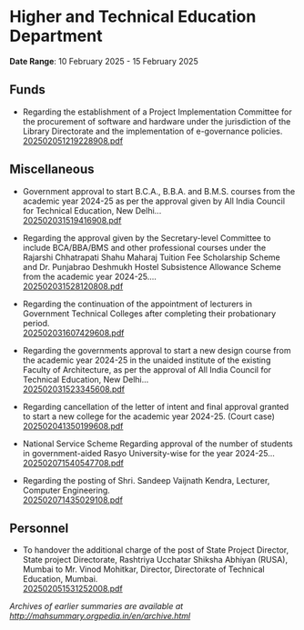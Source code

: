 # Higher and Technical Education Department

**Date Range**: 10 February 2025 - 15 February 2025


## Funds
- Regarding the establishment of a Project Implementation Committee for the procurement of software and hardware under the jurisdiction of the Library Directorate and the implementation of e-governance policies.\
  [202502051219228908.pdf](https://gr.maharashtra.gov.in/Site/Upload/Government%20Resolutions/English/202502051219228908.pdf)

## Miscellaneous
- Government approval to start B.C.A., B.B.A. and B.M.S. courses from the academic year 2024-25 as per the approval given by All India Council for Technical Education, New Delhi...\
  [202502031519416908.pdf](https://gr.maharashtra.gov.in/Site/Upload/Government%20Resolutions/English/202502031519416908.pdf)

- Regarding the approval given by the Secretary-level Committee to include BCA/BBA/BMS and other professional courses under the Rajarshi Chhatrapati Shahu Maharaj Tuition Fee Scholarship Scheme and Dr. Punjabrao Deshmukh Hostel Subsistence Allowance Scheme from the academic year 2024-25....\
  [202502031528120808.pdf](https://gr.maharashtra.gov.in/Site/Upload/Government%20Resolutions/English/202502031528120808.pdf)

- Regarding the continuation of the appointment of lecturers in Government Technical Colleges after completing their probationary period.\
  [202502031607429608.pdf](https://gr.maharashtra.gov.in/Site/Upload/Government%20Resolutions/English/202502031607429608.pdf)

- Regarding the governments approval to start a new design course from the academic year 2024-25 in the unaided institute of the existing Faculty of Architecture, as per the approval of All India Council for Technical Education, New Delhi...\
  [202502031523345608.pdf](https://gr.maharashtra.gov.in/Site/Upload/Government%20Resolutions/English/202502031523345608.pdf)

- Regarding cancellation of the letter of intent and final approval granted to start a new college for the academic year 2024-25. (Court case)\
  [202502041350199608.pdf](https://gr.maharashtra.gov.in/Site/Upload/Government%20Resolutions/English/202502041350199608.pdf)

- National Service Scheme Regarding approval of the number of students in government-aided Rasyo University-wise for the year 2024-25...\
  [202502071540547708.pdf](https://gr.maharashtra.gov.in/Site/Upload/Government%20Resolutions/English/202502071540547708.pdf)

- Regarding the posting of Shri. Sandeep Vaijnath Kendra, Lecturer, Computer Engineering.\
  [202502071435029108.pdf](https://gr.maharashtra.gov.in/Site/Upload/Government%20Resolutions/English/202502071435029108.pdf)

## Personnel
- To handover the additional charge of the post of State Project Director, State project Directorate, Rashtriya Ucchatar Shiksha Abhiyan (RUSA), Mumbai to Mr. Vinod Mohitkar, Director, Directorate of Technical Education, Mumbai.\
  [202502051531252008.pdf](https://gr.maharashtra.gov.in/Site/Upload/Government%20Resolutions/English/202502051531252008....pdf)


*Archives of earlier summaries are available at http://mahsummary.orgpedia.in/en/archive.html*